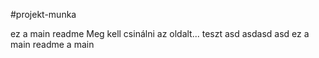 #projekt-munka


ez a main readme
Meg kell csinálni az oldalt...
teszt
asd
asdasd
asd
ez a main readme
a
main
